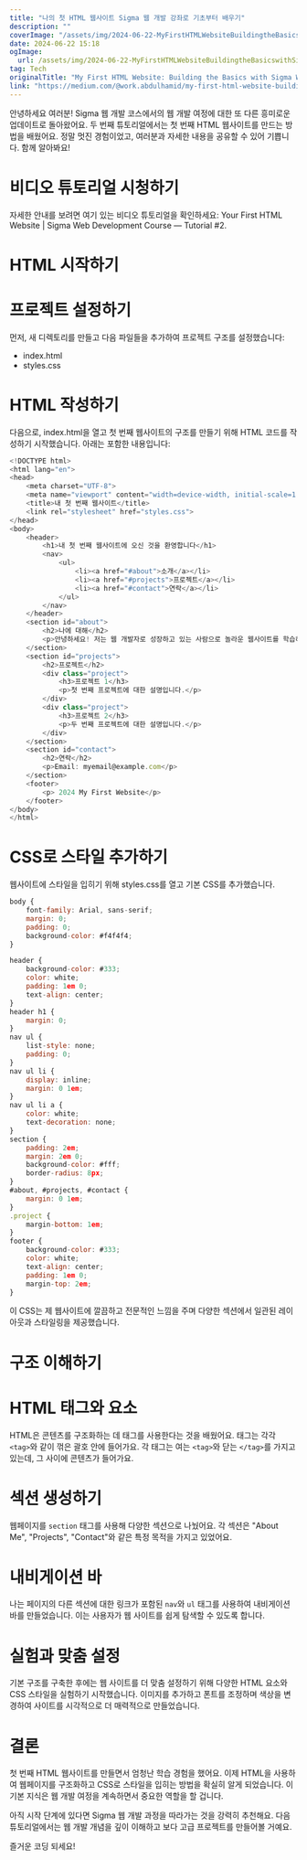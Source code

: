 ```yaml
---
title: "나의 첫 HTML 웹사이트 Sigma 웹 개발 강좌로 기초부터 배우기"
description: ""
coverImage: "/assets/img/2024-06-22-MyFirstHTMLWebsiteBuildingtheBasicswithSigmaWebDevelopmentCourse_0.png"
date: 2024-06-22 15:18
ogImage: 
  url: /assets/img/2024-06-22-MyFirstHTMLWebsiteBuildingtheBasicswithSigmaWebDevelopmentCourse_0.png
tag: Tech
originalTitle: "My First HTML Website: Building the Basics with Sigma Web Development Course"
link: "https://medium.com/@work.abdulhamid/my-first-html-website-building-the-basics-with-sigma-web-development-course-6306fd371003"
---
```



안녕하세요 여러분! Sigma 웹 개발 코스에서의 웹 개발 여정에 대한 또 다른 흥미로운 업데이트로 돌아왔어요. 두 번째 튜토리얼에서는 첫 번째 HTML 웹사이트를 만드는 방법을 배웠어요. 정말 멋진 경험이었고, 여러분과 자세한 내용을 공유할 수 있어 기쁩니다. 함께 알아봐요!

# 비디오 튜토리얼 시청하기

자세한 안내를 보려면 여기 있는 비디오 튜토리얼을 확인하세요: Your First HTML Website | Sigma Web Development Course — Tutorial #2.

# HTML 시작하기

<div class="content-ad"></div>

# 프로젝트 설정하기

먼저, 새 디렉토리를 만들고 다음 파일들을 추가하여 프로젝트 구조를 설정했습니다:

- index.html
- styles.css

# HTML 작성하기

<div class="content-ad"></div>

다음으로, index.html을 열고 첫 번째 웹사이트의 구조를 만들기 위해 HTML 코드를 작성하기 시작했습니다. 아래는 포함한 내용입니다:

```js
<!DOCTYPE html>
<html lang="en">
<head>
    <meta charset="UTF-8">
    <meta name="viewport" content="width=device-width, initial-scale=1.0">
    <title>내 첫 번째 웹사이트</title>
    <link rel="stylesheet" href="styles.css">
</head>
<body>
    <header>
        <h1>내 첫 번째 웹사이트에 오신 것을 환영합니다</h1>
        <nav>
            <ul>
                <li><a href="#about">소개</a></li>
                <li><a href="#projects">프로젝트</a></li>
                <li><a href="#contact">연락</a></li>
            </ul>
        </nav>
    </header>
    <section id="about">
        <h2>나에 대해</h2>
        <p>안녕하세요! 저는 웹 개발자로 성장하고 있는 사람으로 놀라운 웹사이트를 학습하고 만드는 것을 기대하고 있습니다.</p>
    </section>
    <section id="projects">
        <h2>프로젝트</h2>
        <div class="project">
            <h3>프로젝트 1</h3>
            <p>첫 번째 프로젝트에 대한 설명입니다.</p>
        </div>
        <div class="project">
            <h3>프로젝트 2</h3>
            <p>두 번째 프로젝트에 대한 설명입니다.</p>
        </div>
    </section>
    <section id="contact">
        <h2>연락</h2>
        <p>Email: myemail@example.com</p>
    </section>
    <footer>
        <p> 2024 My First Website</p>
    </footer>
</body>
</html>
```

# CSS로 스타일 추가하기

웹사이트에 스타일을 입히기 위해 styles.css를 열고 기본 CSS를 추가했습니다.

<div class="content-ad"></div>

```js
body {
    font-family: Arial, sans-serif;
    margin: 0;
    padding: 0;
    background-color: #f4f4f4;
}
```

```js
header {
    background-color: #333;
    color: white;
    padding: 1em 0;
    text-align: center;
}
header h1 {
    margin: 0;
}
nav ul {
    list-style: none;
    padding: 0;
}
nav ul li {
    display: inline;
    margin: 0 1em;
}
nav ul li a {
    color: white;
    text-decoration: none;
}
section {
    padding: 2em;
    margin: 2em 0;
    background-color: #fff;
    border-radius: 8px;
}
#about, #projects, #contact {
    margin: 0 1em;
}
.project {
    margin-bottom: 1em;
}
footer {
    background-color: #333;
    color: white;
    text-align: center;
    padding: 1em 0;
    margin-top: 2em;
}
```

이 CSS는 제 웹사이트에 깔끔하고 전문적인 느낌을 주며 다양한 섹션에서 일관된 레이아웃과 스타일링을 제공했습니다.

# 구조 이해하기

<div class="content-ad"></div>

# HTML 태그와 요소

HTML은 콘텐츠를 구조화하는 데 태그를 사용한다는 것을 배웠어요. 태그는 각각 `<tag>`와 같이 꺾은 괄호 안에 들어가요. 각 태그는 여는 `<tag>`와 닫는 `</tag>`를 가지고 있는데, 그 사이에 콘텐츠가 들어가요.

# 섹션 생성하기

웹페이지를 `section` 태그를 사용해 다양한 섹션으로 나눴어요. 각 섹션은 "About Me", "Projects", "Contact"와 같은 특정 목적을 가지고 있었어요.

<div class="content-ad"></div>

# 내비게이션 바

나는 페이지의 다른 섹션에 대한 링크가 포함된 `nav`와 `ul` 태그를 사용하여 내비게이션 바를 만들었습니다. 이는 사용자가 웹 사이트를 쉽게 탐색할 수 있도록 합니다.

# 실험과 맞춤 설정

기본 구조를 구축한 후에는 웹 사이트를 더 맞춤 설정하기 위해 다양한 HTML 요소와 CSS 스타일을 실험하기 시작했습니다. 이미지를 추가하고 폰트를 조정하며 색상을 변경하여 사이트를 시각적으로 더 매력적으로 만들었습니다.

<div class="content-ad"></div>

# 결론

첫 번째 HTML 웹사이트를 만들면서 엄청난 학습 경험을 했어요. 이제 HTML을 사용하여 웹페이지를 구조화하고 CSS로 스타일을 입히는 방법을 확실히 알게 되었습니다. 이 기본 지식은 웹 개발 여정을 계속하면서 중요한 역할을 할 겁니다.

아직 시작 단계에 있다면 Sigma 웹 개발 과정을 따라가는 것을 강력히 추천해요. 다음 튜토리얼에서는 웹 개발 개념을 깊이 이해하고 보다 고급 프로젝트를 만들어볼 거예요.

즐거운 코딩 되세요!